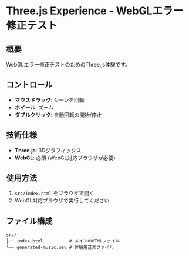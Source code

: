 # Three.js Experience - WebGLエラー修正テスト

## 概要
WebGLエラー修正テストのためのThree.js体験です。

## コントロール
- **マウスドラッグ**: シーンを回転
- **ホイール**: ズーム
- **ダブルクリック**: 自動回転の開始/停止

## 技術仕様
- **Three.js**: 3Dグラフィックス
- **WebGL**: 必須 (WebGL対応ブラウザが必要)

## 使用方法
1. `src/index.html` をブラウザで開く
2. WebGL対応ブラウザで実行してください

## ファイル構成
```
src/
├── index.html          # メインのHTMLファイル
└── generated-music.wav # 体験用音楽ファイル
```